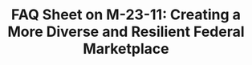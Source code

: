 ---
title: "FAQ Sheet on M-23-11: Creating a More Diverse and Resilient Federal Marketplace"
description: "The following questions and answers are intended to supplement OMB Memorandum M-23-11, Creating a More Diverse and Resilient Federal Marketplace through Increased Participation of New and Recent Entrant. "
url-link: "https://www.whitehouse.gov/wp-content/uploads/2023/02/FAQs-on-Strengthening-Diversity-and-Resilience-of-Federal-Supplier-Base-Copy-for-Posting-on-OFPP-Page.pdf"
type: "PDF"
gov-only: "false"
is-external: "true"
publication-date: "February 01, 2023"
reading-time: "15"
resource-type: "Guidance"
filter: "p-filter"
audience: "contracts-acquisitions"
branded-offerings: "acquisition-policy-it-category"
---